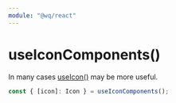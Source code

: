 ```yaml
---
module: "@wq/react"
---
```


# useIconComponents()

In many cases [useIcon()][useIcon] may be more useful.

```js
const { [icon]: Icon } = useIconComponents();
```

[useIcon]: ./useIcon.md
